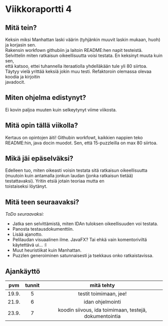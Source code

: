 # Viikkoraportti 4

## Mitä tein?
Keksin miksi Manhattan laski väärin (tyhjänkin muuvit laskin mukaan, huoh) ja korjasin sen.  
Rakensin workfown githubiin ja laitoin README:hen napit testeistä.   
Selvittelin miten ratkaisun oikeellisuutta voisi testata. En keksinyt muuta kuin sen,  
että katsoo, ettei tuhannella iteraatiolla yhdelläkään tule yli 80 siirtoa.  
Täytyy vielä yrittää keksiä jokin muu testi. Refaktoroin olemassa olevaa koodia ja kirjoitin  
javadocit.

## Miten ohjelma edistynyt?
Ei kovin paljoa muuten kuin selkeytynyt viime viikosta.
 
## Mitä opin tällä viikolla?
Kertaus on opintojen äiti! Githubin workfowt, kaikkien nappien teko README:hin, java docin
muodot. Sen, että 15-puzzleilla on max 80 siirtoa.

## Mikä jäi epäselväksi?
Edelleen tuo, miten oikeasti voisin testata sitä ratkaisun oikeellisuutta (muutoin kuin antamalla 
jonkun laudan (jonka ratkaisun tietää) testattavaksi). Yritin etsiä jotain teoriaa mutta en  
toistaiseksi löytänyt.

## Mitä teen seuraavaksi?

*ToDo seuraavaksi:*
* Jatka sen selvittämistä, miten IDAn tuloksen oikeellisuuden voi testata.
* Panosta testausdokumenttiin.
* Lisää ajanotto.
* Pelilaudan visuaalinen ilme. JavaFX? Tai ehkä vain komentoriviltä käytettävä ui... :I
* Muut heuristiikat kuin Manhattan.
* Puzzlen generoiminen satunnaisesti ja tsekkaus onko ratkaistavissa.

## Ajankäyttö

| pvm | tunnit | mitä tehty |
|:----:|:----:|:-----:|
| 19.9. | 5 | testit toimimaan, jee! |
| 21.9. | 6 | idan ohjelmointi |
| 23.9. | 7 | koodin siivous, ida toimimaan, testejä, dokumentointia |
